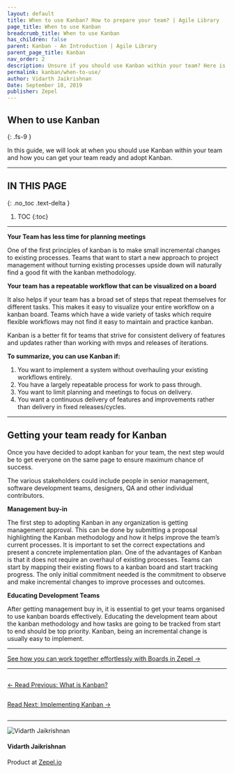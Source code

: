 ```yaml
---
layout: default
title: When to use Kanban? How to prepare your team? | Agile Library
page_title: When to use Kanban
breadcrumb_title: When to use Kanban
has_children: false
parent: Kanban - An Introduction | Agile Library
parent_page_title: Kanban
nav_order: 2
description: Unsure if you should use Kanban within your team? Here is when you should implement Kanaban.
permalink: kanban/when-to-use/
author: Vidarth Jaikrishnan
Date: September 18, 2019
publisher: Zepel
---
```


## When to use Kanban
{: .fs-9 }

In this guide, we will look at when you should use Kanban within your team and how you can get your team ready and adopt Kanban.

---

## IN THIS PAGE
{: .no_toc .text-delta }

1. TOC
{:toc}

---

**Your Team has less time for planning meetings**

One of the first principles of kanban is to make small incremental changes to existing processes. Teams that want to start a new approach to project management without turning existing processes upside down will naturally find a good fit with the kanban methodology. 

**Your team has a repeatable workflow that can be visualized on a board**

It also helps if your team has a broad set of steps that repeat themselves for different tasks. This makes it easy to visualize your entire workflow on a kanban board. Teams which have a wide variety of tasks which require flexible workflows may not find it easy to maintain and practice kanban. 

Kanban is a better fit for teams that strive for consistent delivery of features and updates rather than working with mvps and releases of iterations. 

**To summarize, you can use Kanban if:** 

1. You want to implement a system without overhauling your existing workflows entirely.
1. You have a largely repeatable process for work to pass through.
1. You want to limit planning and meetings to focus on delivery.
1. You want a continuous delivery of features and improvements rather than delivery in fixed releases/cycles.

---

## Getting your team ready for Kanban

Once you have decided to adopt kanban for your team, the next step would be to get everyone on the same page to ensure maximum chance of success.

The various stakeholders could include people in senior management, software development teams, designers, QA and other individual contributors. 

**Management buy-in**

The first step to adopting Kanban in any organization is getting management approval. This can be done by submitting a proposal highlighting the Kanban methodology and how it helps improve the team’s current processes. It is important to set the correct expectations and present a concrete implementation plan. One of the advantages of Kanban is that it does not require an overhaul of existing processes. Teams can start by mapping their existing flows to a kanban board and start tracking progress. The only initial commitment needed is the commitment to observe and make incremental changes to improve processes and outcomes.

**Educating Development Teams**

After getting management buy in, it is essential to get your teams organised to use kanban boards effectively. Educating the development team about the kanban methodology and how tasks are going to be tracked from start to end should be top priority. Kanban, being an incremental change is usually easy to implement.

---

<div class="highlight-row">
<div class="highlight-column">
<div class="highlight-card">
    <div class="highlight-container">
        <a href="https://zepel.io/features/boards/?utm_source=agilelibrary&utm_medium=bottom-cta&utm_campaign=whentousekanban" target="_blank">
        <p class="highlight-card-title">See how you can work together effortlessly with Boards in Zepel  →</p>
        </a>    
    </div>
</div>
</div>
</div>

---

<div class="row">
<div class="column">
<div class="card">
  <div class="container">
    <a href="{{ site.url }}{{ site.baseurl }}{% link agile/kanban-what-are-kanban-boards.md %}">
    <p class="card-title">←  Read Previous: What is Kanban?</p> 
    </a>
  </div>
</div>
</div>

<div class="column">
<div class="card">
  <div class="container">
    <a href="{{ site.url }}{{ site.baseurl }}{% link agile/kanban-setup-and-implementation.md %}">
    <p class="card-title">Read Next: Implementing Kanban  →</p>
    </a>
  </div>
</div>
</div>
</div>

---

<section class="author-card">
        <img class="author-profile-image" src="/agile/assets/uploads/vidarth.png" alt="Vidarth Jaikrishnan">
        <section class="author-card-content">
        <h4 class="author-card-name">Vidarth Jaikrishnan</h4>
            <p>Product at <a href="https://zepel.io/">Zepel.io</a></p>
    </section>
</section>